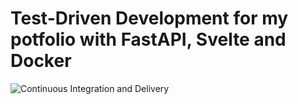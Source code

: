 # Test-Driven Development for my potfolio with FastAPI, Svelte and Docker

![Continuous Integration and Delivery](https://github.com/jdgaravito/jdgaravito-app/workflows/Continuous%20Integration%20and%20Delivery/badge.svg?branch=main)